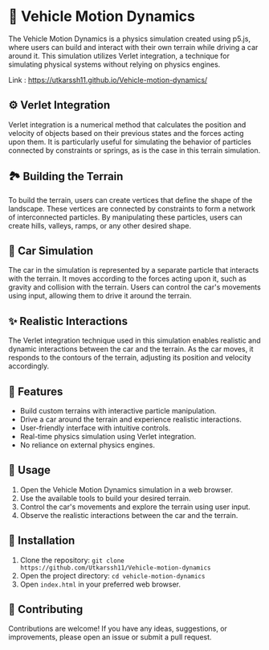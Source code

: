 # 🚗 Vehicle Motion Dynamics

The Vehicle Motion Dynamics is a physics simulation created using p5.js, where users can build and interact with their own terrain while driving a car around it. This simulation utilizes Verlet integration, a technique for simulating physical systems without relying on physics engines.

Link : https://utkarssh11.github.io/Vehicle-motion-dynamics/

## ⚙️ Verlet Integration

Verlet integration is a numerical method that calculates the position and velocity of objects based on their previous states and the forces acting upon them. It is particularly useful for simulating the behavior of particles connected by constraints or springs, as is the case in this terrain simulation.

## 🏞️ Building the Terrain

To build the terrain, users can create vertices that define the shape of the landscape. These vertices are connected by constraints to form a network of interconnected particles. By manipulating these particles, users can create hills, valleys, ramps, or any other desired shape.

## 🚙 Car Simulation

The car in the simulation is represented by a separate particle that interacts with the terrain. It moves according to the forces acting upon it, such as gravity and collision with the terrain. Users can control the car's movements using input, allowing them to drive it around the terrain.

## ✨ Realistic Interactions

The Verlet integration technique used in this simulation enables realistic and dynamic interactions between the car and the terrain. As the car moves, it responds to the contours of the terrain, adjusting its position and velocity accordingly.

## 🎯 Features

- Build custom terrains with interactive particle manipulation.
- Drive a car around the terrain and experience realistic interactions.
- User-friendly interface with intuitive controls.
- Real-time physics simulation using Verlet integration.
- No reliance on external physics engines.

## 📝 Usage

1. Open the Vehicle Motion Dynamics simulation in a web browser.
2. Use the available tools to build your desired terrain.
3. Control the car's movements and explore the terrain using user input.
4. Observe the realistic interactions between the car and the terrain.

## 🔧 Installation

1. Clone the repository: `git clone https://github.com/Utkarssh11/Vehicle-motion-dynamics`
2. Open the project directory: `cd vehicle-motion-dynamics`
3. Open `index.html` in your preferred web browser.

## 🤝 Contributing

Contributions are welcome! If you have any ideas, suggestions, or improvements, please open an issue or submit a pull request.

